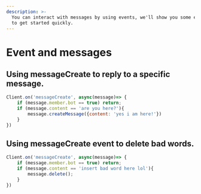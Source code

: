 ```yaml
---
description: >-
  You can interact with messages by using events, we'll show you some examples
  to get started quickly.
---
```


# Event and messages

## Using messageCreate to reply to a specific message.

```javascript
Client.on('messageCreate', async(message)=> {
    if (message.member.bot == true) return;
    if (message.content == 'are you here?'){
        message.createMessage({content: 'yes i am here!'})
    }
})
```

## Using messageCreate event to delete bad words.

```javascript
Client.on('messageCreate', async(message)=> {
    if (message.member.bot == true) return;
    if (message.content == 'insert bad word here lol'){
        message.delete();
    }
})
```
